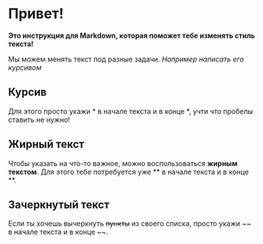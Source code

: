 # Привет! 
**Это инструкция для Markdown, которая поможет тебе изменять стиль текста!**

Мы можем менять текст под разные задачи. *Например написать его курсивом*

## Курсив ##

Для этого просто укажи * в начале текста и в конце *, учти что пробелы ставить не нужно!

## Жирный текст

Чтобы указать на что-то важное, можно воспользоваться **жирным текстом**. Для этого тебе потребуется уже ** в начале текста и в конце **.

## Зачеркнутый текст

Если ты хочешь вычеркнуть ~~пункты~~ из своего списка, просто укажи ~~ в начале текста и в конце ~~.